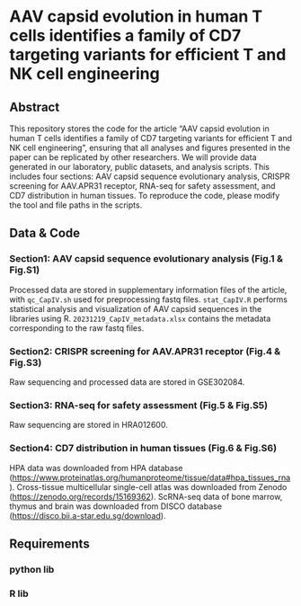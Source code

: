 # AAV capsid evolution in human T cells identifies a family of CD7 targeting variants for efficient T and NK cell engineering
## Abstract
  This repository stores the code for the article “AAV capsid evolution in human T cells identifies a family of CD7 targeting variants for efficient T and NK cell engineering”, ensuring that all analyses and figures presented in the paper can be replicated by other researchers.
  We will provide data generated in our laboratory, public datasets, and analysis scripts. This includes four sections: AAV capsid sequence evolutionary analysis, CRISPR screening for AAV.APR31 receptor, RNA-seq for safety assessment, and CD7 distribution in human tissues.
  To reproduce the code, please modify the tool and file paths in the scripts.
## Data & Code
### Section1: AAV capsid sequence evolutionary analysis (Fig.1 & Fig.S1)
  Processed data are stored in supplementary information files of the article, with `qc_CapIV.sh` used for preprocessing fastq files. `stat_CapIV.R` performs statistical analysis and visualization of AAV capsid sequences in the libraries using R. `20231219_CapIV_metadata.xlsx` contains the metadata corresponding to the raw fastq files.
### Section2: CRISPR screening for AAV.APR31 receptor (Fig.4 & Fig.S3)
  Raw sequencing and processed data are stored in GSE302084.
### Section3: RNA-seq for safety assessment (Fig.5 & Fig.S5)
  Raw sequencing are stored in HRA012600. 
### Section4: CD7 distribution in human tissues (Fig.6 & Fig.S6)
  HPA data was downloaded from HPA database (https://www.proteinatlas.org/humanproteome/tissue/data#hpa_tissues_rna). Cross-tissue multicellular single-cell atlas was downloaded from Zenodo (https://zenodo.org/records/15169362). ScRNA-seq data of bone marrow, thymus and brain was downloaded from DISCO database (https://disco.bii.a-star.edu.sg/download). 

## Requirements
### python lib
### R lib
